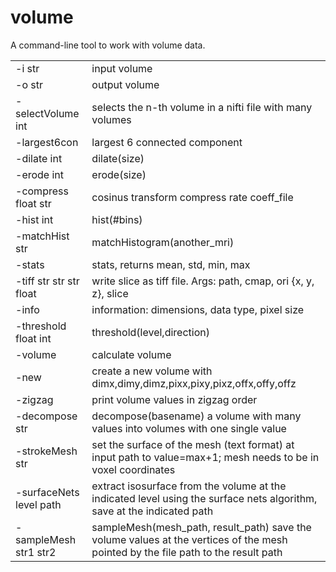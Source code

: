 volume
======

A command-line tool to work with volume data.

<table>
<tr><td>-i str</td>                                   <td>input volume</td></tr>
<tr><td>-o  str</td>                                  <td>output volume</td></tr>
<tr><td>-selectVolume int</td>                        <td>selects the n-th volume in a nifti file with many volumes	</td></tr>
<tr><td>-largest6con</td>                             <td>largest 6 connected component</td></tr>
<tr><td>-dilate int</td>                              <td>dilate(size)</td></tr>
<tr><td>-erode  int</td>                              <td>erode(size)</td></tr>
<tr><td>-compress   float str</td>                    <td>cosinus transform compress rate coeff_file</td></tr>
<tr><td>-hist   int</td>                              <td>hist(#bins)</td></tr>
<tr><td>-matchHist  str</td>                          <td>matchHistogram(another_mri)</td></tr>
<tr><td>-stats</td>                                   <td>stats, returns mean, std, min, max</td></tr>
<tr><td>-tiff   str str str float</td>                <td>write slice as tiff file. Args: path, cmap, ori {x, y, z}, slice</td></tr>
<tr><td>-info</td>                                    <td>information: dimensions, data type, pixel size</td></tr>
<tr><td>-threshold  float int</td>                    <td>threshold(level,direction)</td></tr>
<tr><td>-volume</td>                                  <td>calculate volume</td></tr>
<tr><td>-new</td>                                     <td>create a new volume with dimx,dimy,dimz,pixx,pixy,pixz,offx,offy,offz</td></tr>
<tr><td>-zigzag</td>                                  <td>print volume values in zigzag order</td></tr>
<tr><td>-decompose  str</td>                          <td>decompose(basename) a volume with many values into volumes with one single value</td></tr>
<tr><td>-strokeMesh str</td>                          <td>set the surface of the mesh (text format) at input path to value=max+1; mesh needs to be in voxel coordinates</td></tr>
<tr><td>-surfaceNets level path</td>                  <td>extract isosurface from the volume at the indicated level using the surface nets algorithm, save at the indicated path</td></tr>
<tr><td> -sampleMesh str1 str2</td>                   <td>sampleMesh(mesh_path, result_path) save the volume values at the vertices of the mesh pointed by the file path to the result path</td></tr>
</table>
